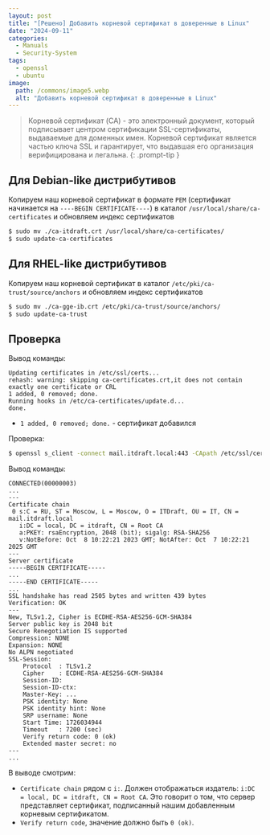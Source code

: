 ```yaml
---
layout: post
title: "[Решено] Добавить корневой сертификат в доверенные в Linux"
date: "2024-09-11"
categories:
  - Manuals
  - Security-System
tags:
  - openssl
  - ubuntu
image:
  path: /commons/image5.webp
  alt: "Добавить корневой сертификат в доверенные в Linux"
---
```


> Корневой сертификат (CA) - это электронный документ, который подписывает центром сертификации SSL-сертификаты, выдаваемые для доменных имен. Корневой сертификат является частью ключа SSL и гарантирует, что выдавшая его организация верифицирована и легальна.
{: .prompt-tip }

## Для Debian-like дистрибутивов

Копируем наш корневой сертификат в формате `PEM` (сертификат начинается на `----BEGIN CERTIFICATE----`) в каталог `/usr/local/share/ca-certificates` и обновляем индекс сертификатов

```bash
$ sudo mv ./ca-itdraft.crt /usr/local/share/ca-certificates/
$ sudo update-ca-certificates
```

## Для RHEL-like дистрибутивов

Копируем наш корневой сертификат в каталог `/etc/pki/ca-trust/source/anchors` и обновляем индекс сертификатов

```bash
$ sudo mv ./ca-gge-ib.crt /etc/pki/ca-trust/source/anchors/
$ sudo update-ca-trust
```

## Проверка

Вывод команды:
```
Updating certificates in /etc/ssl/certs...
rehash: warning: skipping ca-certificates.crt,it does not contain exactly one certificate or CRL
1 added, 0 removed; done.
Running hooks in /etc/ca-certificates/update.d...
done.
```

- `1 added, 0 removed; done.` - сертификат добавился

Проверка:
```sh
$ openssl s_client -connect mail.itdraft.local:443 -CApath /etc/ssl/certs
```

Вывод команды:
```
CONNECTED(00000003)
...
---
Certificate chain
 0 s:C = RU, ST = Moscow, L = Moscow, O = ITDraft, OU = IT, CN = mail.itdraft.local
   i:DC = local, DC = itdraft, CN = Root CA
   a:PKEY: rsaEncryption, 2048 (bit); sigalg: RSA-SHA256
   v:NotBefore: Oct  8 10:22:21 2023 GMT; NotAfter: Oct  7 10:22:21 2025 GMT
---
Server certificate
-----BEGIN CERTIFICATE-----
...
-----END CERTIFICATE-----
...
SSL handshake has read 2505 bytes and written 439 bytes
Verification: OK
---
New, TLSv1.2, Cipher is ECDHE-RSA-AES256-GCM-SHA384
Server public key is 2048 bit
Secure Renegotiation IS supported
Compression: NONE
Expansion: NONE
No ALPN negotiated
SSL-Session:
    Protocol  : TLSv1.2
    Cipher    : ECDHE-RSA-AES256-GCM-SHA384
    Session-ID: 
    Session-ID-ctx: 
    Master-Key: ...
    PSK identity: None
    PSK identity hint: None
    SRP username: None
    Start Time: 1726034944
    Timeout   : 7200 (sec)
    Verify return code: 0 (ok)
    Extended master secret: no
---
...
```

В выводе смотрим:
- `Certificate chain` рядом с `i:`. Должен отображаться издатель: `i:DC = local, DC = itdraft, CN = Root CA`. Это говорит о том, что сервер представляет сертификат, подписанный нашим добавленным корневым сертификатом.
- `Verify return code`, значение должно быть `0 (ok)`.
